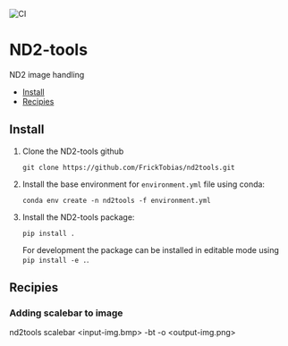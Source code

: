 ![CI](https://github.com/FrickTobias/nd2tools/.github/workflows/CI/badge.svg?branch=main?event=pull_request)

# ND2-tools

ND2 image handling

- [Install](#install)
- [Recipies](#Recipies)

## Install

1. Clone the ND2-tools github
    ```
    git clone https://github.com/FrickTobias/nd2tools.git 
    ```

2. Install the base environment for `environment.yml` file using conda:
    ```
    conda env create -n nd2tools -f environment.yml 
    ```

3. Install the ND2-tools package:
    ```
    pip install . 
    ```
   For development the package can be installed in editable mode using `pip install -e .`.

## Recipies

### Adding scalebar to image

nd2tools scalebar <input-img.bmp> -bt -o <output-img.png>